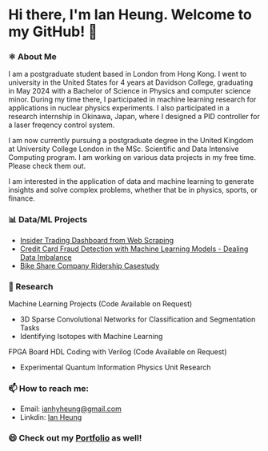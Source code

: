 # Hi there, I'm Ian Heung. Welcome to my GitHub! 👋

### ⚛️ About Me
I am a postgraduate student based in London from Hong Kong. I went to university in the United States for 4 years at Davidson College, graduating in May 2024 with a Bachelor of Science in Physics and computer science minor. During my time there, I participated in machine learning research for applications in nuclear physics experiments. I also participated in a research internship in Okinawa, Japan, where I designed a PID controller for a laser freqency control system.

I am now currently pursuing a postgraduate degree in the United Kingdom at University College London in the MSc. Scientific and Data Intensive Computing program. I am working on various data projects in my free time. Please check them out.

I am interested in the application of data and machine learning to generate insights and solve complex problems, whether that be in physics, sports, or finance.

### 📊 Data/ML Projects
- [Insider Trading Dashboard from Web Scraping](https://github.com/iaheung/insider_transactions_data_scraping)
- [Credit Card Fraud Detection with Machine Learning Models - Dealing Data Imbalance](https://github.com/iaheung/credit_card_fraud_analysis)
- [Bike Share Company Ridership Casestudy](https://github.com/iaheung/cyclistic_casestudy)

### 🔭 Research
Machine Learning Projects (Code Available on Request)
 - 3D Sparse Convolutional Networks for Classification and Segmentation Tasks
 - Identifying Isotopes with Machine Learning

FPGA Board HDL Coding with Verilog (Code Available on Request)
- Experimental Quantum Information Physics Unit Research

### 📫 How to reach me:
- Email: [ianhyheung@gmail.com](mailto:ianhyheung@gmail.com)
- Linkdin: [Ian Heung](https://www.linkedin.com/in/ian-heung-908b0a238/)

### 😄 Check out my [Portfolio](https://iaheung.github.io) as well!
